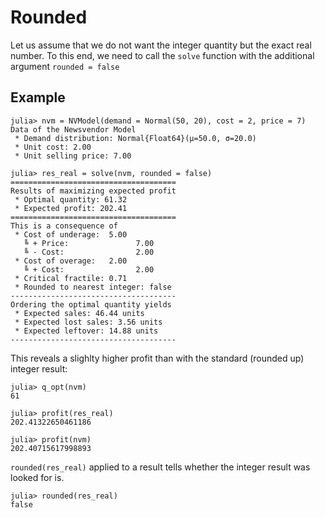 # Rounded

Let us assume that we do not want the integer quantity but the exact real number. To this end, we need to call the `solve` function with the additional argument `rounded = false`

## Example

```jldoctest optoptions; setup = :(using Distributions, NewsvendorModel)
julia> nvm = NVModel(demand = Normal(50, 20), cost = 2, price = 7)
Data of the Newsvendor Model
 * Demand distribution: Normal{Float64}(μ=50.0, σ=20.0)
 * Unit cost: 2.00
 * Unit selling price: 7.00

julia> res_real = solve(nvm, rounded = false)
=====================================
Results of maximizing expected profit
 * Optimal quantity: 61.32
 * Expected profit: 202.41
=====================================
This is a consequence of
 * Cost of underage:  5.00
   ╚ + Price:               7.00
   ╚ - Cost:                2.00
 * Cost of overage:   2.00
   ╚ + Cost:                2.00
 * Critical fractile: 0.71
 * Rounded to nearest integer: false
-------------------------------------
Ordering the optimal quantity yields
 * Expected sales: 46.44 units
 * Expected lost sales: 3.56 units
 * Expected leftover: 14.88 units
-------------------------------------
```

This reveals a slighlty higher profit than with the standard (rounded up) integer result:

```jldoctest optoptions
julia> q_opt(nvm)
61

julia> profit(res_real)
202.41322650461186

julia> profit(nvm)
202.40715617998893
```

`rounded(res_real)` applied to a result tells whether the integer result was looked for is.

```jldoctest optoptions
julia> rounded(res_real)
false
```